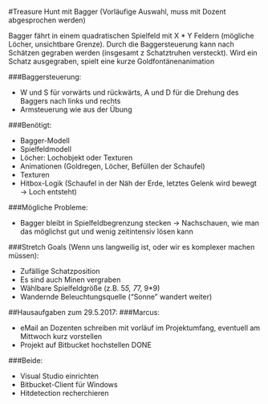#Treasure Hunt mit Bagger (Vorläufige Auswahl, muss mit Dozent abgesprochen werden)

Bagger fährt in einem quadratischen Spielfeld mit X * Y Feldern (mögliche Löcher, unsichtbare Grenze). Durch die Baggersteuerung kann nach Schätzen gegraben werden (insgesamt z Schatztruhen versteckt). Wird ein Schatz ausgegraben, spielt eine kurze Goldfontänenanimation

###Baggersteuerung:
* W und S für vorwärts und rückwärts, A und D für die Drehung des Baggers nach links und rechts
* Armsteuerung wie aus der Übung

###Benötigt:
* Bagger-Modell
* Spielfeldmodell
* Löcher: Lochobjekt oder Texturen
* Animationen (Goldregen, Löcher, Befüllen der Schaufel)
* Texturen
* Hitbox-Logik (Schaufel in der Näh der Erde, letztes Gelenk wird bewegt → Loch entsteht)

###Mögliche Probleme:
* Bagger bleibt in Spielfeldbegrenzung stecken → Nachschauen, wie man das möglichst gut und wenig zeitintensiv lösen kann

###Stretch Goals (Wenn uns langweilig ist, oder wir es komplexer machen müssen):
* Zufällige Schatzposition
* Es sind auch Minen vergraben
* Wählbare Spielfeldgröße (z.B. 5*5, 7*7, 9*9)
* Wandernde Beleuchtungsquelle (“Sonne” wandert weiter)

##Hausaufgaben zum 29.5.2017:
###Marcus:
* eMail an Dozenten schreiben mit vorläuf im Projektumfang, eventuell am Mittwoch kurz vorstellen
* Projekt auf Bitbucket hochstellen DONE

###Beide:
* Visual Studio einrichten
* Bitbucket-Client für Windows
* Hitdetection recherchieren